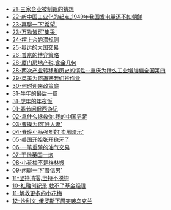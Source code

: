 <!--
 * @Description: 
 * @Autor: Au3C2
 * @Date: 2021-06-11 18:57:46
 * @LastEditors: Au3C2
 * @LastEditTime: 2022-02-06 21:46:29
-->

* [21-三家企业被制裁的猜想](政事堂/2022/01/21-三家企业被制裁的猜想.html)
* [22-新中国工业化的起点_1949年我国发电量还不如朝鲜](宁南山/2022/01/22-新中国工业化的起点_1949年我国发电量还不如朝鲜.html)
* [23-再聊一下'希望'](政事堂/2022/01/23-再聊一下'希望'.html)
* [23-万物皆可'集采'](政事堂/2022/01/23-万物皆可'集采'.html)
* [24-摆上台的潜规则](政事堂/2022/01/24-摆上台的潜规则.html)
* [25-奥运的大国交易](政事堂/2022/01/25-奥运的大国交易.html)
* [26-普京的博弈策略](政事堂/2022/01/26-普京的博弈策略.html)
* [28-厦门房地产税,含金几何](政事堂/2022/01/28-厦门房地产税,含金几何.html)
* [28-两次产业转移和历史的惯性--重庆为什么工业增加值全国第四](宁南山/2022/01/28-两次产业转移和历史的惯性--重庆为什么工业增加值全国第四.html)
* [29-英美为何蛊惑我们抄作业](政事堂/2022/01/29-英美为何蛊惑我们抄作业.html)
* [30-何时迎来政策底](政事堂/2022/01/30-何时迎来政策底.html)
* [31-牛年的最后一篇](宁南山/2022/01/31-牛年的最后一篇.html)
* [31-虎年的年夜饭](政事堂/2022/01/31-虎年的年夜饭.html)
* [01-春节闲侃西游记](政事堂/2022/02/01-春节闲侃西游记.html)
* [02-拿什么拯救你,我的中国男足](政事堂/2022/02/02-拿什么拯救你,我的中国男足.html)
* [03-曹操为何'好人妻'](政事堂/2022/02/03-曹操为何'好人妻'.html)
* [04-春晚小品强烈的'卖房暗示'](政事堂/2022/02/04-春晚小品强烈的'卖房暗示'.html)
* [05-美国开始张开獠牙了](政事堂/2022/02/05-美国开始张开獠牙了.html)
* [06-一笔重磅的油气交易](政事堂/2022/02/06-一笔重磅的油气交易.html)
* [07-干他英国一炮](政事堂/2022/02/07-干他英国一炮.html)
* [08-小花梅不是祥林嫂](政事堂/2022/02/08-小花梅不是祥林嫂.html)
* [09-闲聊一下'普信男'](政事堂/2022/02/09-闲聊一下'普信男'.html)
* [11-坚持清零,坚持不脱钩](宁南山/2022/02/11-坚持清零,坚持不脱钩.html)
* [10-社融创纪录,救不了基金经理](政事堂/2022/02/10-社融创纪录,救不了基金经理.html)
* [11-解救更多的小花梅](政事堂/2022/02/11-解救更多的小花梅.html)
* [12-沙利文_俄罗斯下周突袭乌克兰](政事堂/2022/02/12-沙利文_俄罗斯下周突袭乌克兰.html)
